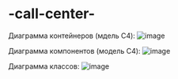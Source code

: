 # -call-center-
Диаграмма контейнеров (мдель C4):
![image](https://github.com/user-attachments/assets/6ab6494f-8c0c-431e-8d21-7f9f9bc8dd3f)

Диаграмма компонентов (модель C4):
![image](https://github.com/user-attachments/assets/4ad10058-c630-4f98-b1cb-99b2c8f4744b)

Диаграмма классов:
![image](https://github.com/user-attachments/assets/730d1f9f-b049-49c0-a249-7e47d3bd4ce3)
